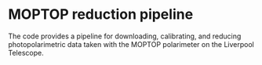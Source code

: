 # MOPTOP reduction pipeline
The code provides a pipeline for downloading, calibrating, and reducing photopolarimetric data taken with the MOPTOP polarimeter on the Liverpool Telescope.  
